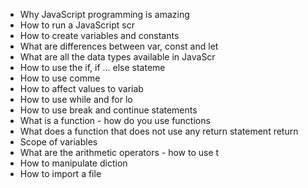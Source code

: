 - Why JavaScript programming is amazing
 - How to run a JavaScript scr
- How to create variables and constants
- What are differences between var, const and let
- What are all the data types available in JavaScr
- How to use the if, if ... else stateme
- How to use comme
- How to affect values to variab
- How to use while and for lo
- How to use break and continue statements
- What is a function  - how do you use functions
- What does a function that does not use any return statement return
- Scope of variables
- What are the arithmetic operators  - how to use t
- How to manipulate diction
- How to import a file